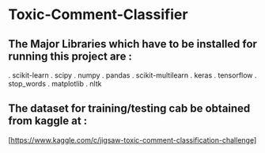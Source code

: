 # Toxic-Comment-Classifier
## The Major Libraries which have to be installed for running this project are :
. scikit-learn
. scipy
. numpy
. pandas
. scikit-multilearn
. keras
. tensorflow
. stop_words
. matplotlib
. nltk

## The dataset for training/testing cab be obtained from kaggle at :
[https://www.kaggle.com/c/jigsaw-toxic-comment-classification-challenge]
